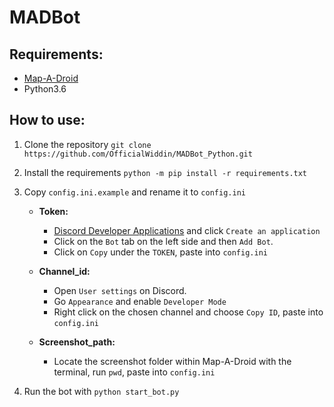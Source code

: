 # MADBot

## Requirements:  
* [Map-A-Droid](https://github.com/Grennith/Map-A-Droid)  
* Python3.6

## How to use:
1. Clone the repository `git clone https://github.com/OfficialWiddin/MADBot_Python.git`  

2. Install the requirements `python -m pip install -r requirements.txt`  

3. Copy `config.ini.example` and rename it to `config.ini`  
    * **Token:**
        * [Discord Developer Applications](https://discordapp.com/developers/applications/) and click `Create an application` 
        * Click on the `Bot` tab on the left side and then `Add Bot`. 
        * Click on `Copy` under the `TOKEN`, paste into `config.ini` 
        
    * **Channel_id:**
        * Open `User settings` on Discord. 
        * Go `Appearance` and enable `Developer Mode`
        * Right click on the chosen channel and choose `Copy ID`, paste into `config.ini`


    * **Screenshot_path:**
        * Locate the screenshot folder within Map-A-Droid with the terminal, run `pwd`, paste into `config.ini`
        
4. Run the bot with `python start_bot.py`
